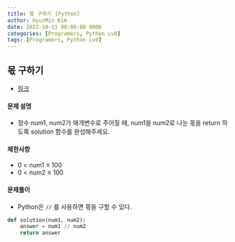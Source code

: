 ```yaml
---
title: 몫 구하기 [Python]
author: HyunMin Kim
date: 2022-10-11 00:00:00 0000
categories: [Programers, Python Lv0]
tags: [Programers, Python Lv0]
---
```


## 몫 구하기
- [링크](https://school.programmers.co.kr/learn/courses/30/lessons/120805?language=python3)

#### 문제 설명
- 정수 num1, num2가 매개변수로 주어질 때, num1을 num2로 나눈 몫을 return 하도록 solution 함수를 완성해주세요.

#### 제한사항
- 0 < num1 ≤ 100
- 0 < num2 ≤ 100

#### 문제풀이
- Python은 `//` 를 사용하면 몫을 구할 수 있다.


```python
def solution(num1, num2):
    answer = num1 // num2
    return answer
```
